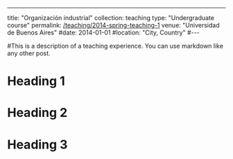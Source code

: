 ---
title: "Organización industrial"
collection: teaching
type: "Undergraduate course"
permalink: [/teaching/2014-spring-teaching-1](https://sites.google.com/view/iouba4/home)
venue: "Universidad de Buenos Aires"
#date: 2014-01-01
#location: "City, Country"
#---

#This is a description of a teaching experience. You can use markdown like any other post.

Heading 1
======

Heading 2
======

Heading 3
======
